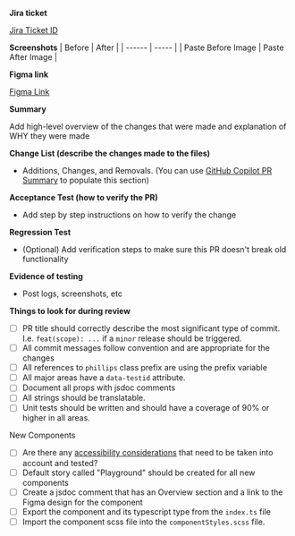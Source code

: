 **Jira ticket**

[Jira Ticket ID](https://phillipsauctions.atlassian.net/browse/TICKET-ID)

**Screenshots**
| Before | After |
| ------ | ----- |
| Paste Before Image | Paste After Image |

**Figma link**

[Figma Link](https://www.figma.com/file/FIGMA-LINK)

**Summary**

Add high-level overview of the changes that were made and explanation of WHY they were made

**Change List (describe the changes made to the files)**

- Additions, Changes, and Removals. (You can use [GitHub Copilot PR Summary](https://docs.github.com/en/enterprise-cloud@latest/copilot/using-github-copilot/using-github-copilot-for-pull-requests/creating-a-pull-request-summary-with-github-copilot) to populate this section)

**Acceptance Test (how to verify the PR)**

- Add step by step instructions on how to verify the change

**Regression Test**

- (Optional) Add verification steps to make sure this PR doesn't break old functionality

**Evidence of testing**

- Post logs, screenshots, etc

<!-- For reviewers: do not remove -->

**Things to look for during review**

- [ ] PR title should correctly describe the most significant type of commit. I.e. `feat(scope): ...` if a `minor` release should be triggered.
- [ ] All commit messages follow convention and are appropriate for the changes
- [ ] All references to `phillips` class prefix are using the prefix variable
- [ ] All major areas have a `data-testid` attribute.
- [ ] Document all props with jsdoc comments
- [ ] All strings should be translatable.
- [ ] Unit tests should be written and should have a coverage of 90% or higher in all areas.

New Components

- [ ] Are there any [accessibility considerations](https://www.w3.org/WAI/ARIA/apg/patterns/) that need to be taken into account and tested?
- [ ] Default story called "Playground" should be created for all new components
- [ ] Create a jsdoc comment that has an Overview section and a link to the Figma design for the component
- [ ] Export the component and its typescript type from the `index.ts` file
- [ ] Import the component scss file into the `componentStyles.scss` file.
